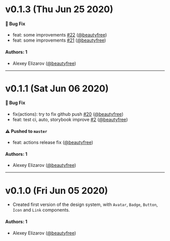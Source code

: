 # v0.1.3 (Thu Jun 25 2020)

#### 🐛 Bug Fix

- feat: some improvements [#22](https://github.com/devall/ui/pull/22) ([@beautyfree](https://github.com/beautyfree))
- feat: some improvements [#21](https://github.com/devall/ui/pull/21) ([@beautyfree](https://github.com/beautyfree))

#### Authors: 1

- Alexey Elizarov ([@beautyfree](https://github.com/beautyfree))

---

# v0.1.1 (Sat Jun 06 2020)

#### 🐛 Bug Fix

- fix(actions): try to fix github push [#20](https://github.com/devall/ui/pull/20) ([@beautyfree](https://github.com/beautyfree))
- feat: test ci, auto, storybook improve [#2](https://github.com/devall/ui/pull/2) ([@beautyfree](https://github.com/beautyfree))

#### ⚠️ Pushed to `master`

- feat: actions release fix ([@beautyfree](https://github.com/beautyfree))

#### Authors: 1

- Alexey Elizarov ([@beautyfree](https://github.com/beautyfree))

---

# v0.1.0 (Fri Jun 05 2020)

- Created first version of the design system, with `Avatar`, `Badge`, `Button`, `Icon` and `Link` components.

#### Authors: 1

- Alexey Elizarov ([@beautyfree](https://github.com/beautyfree))
